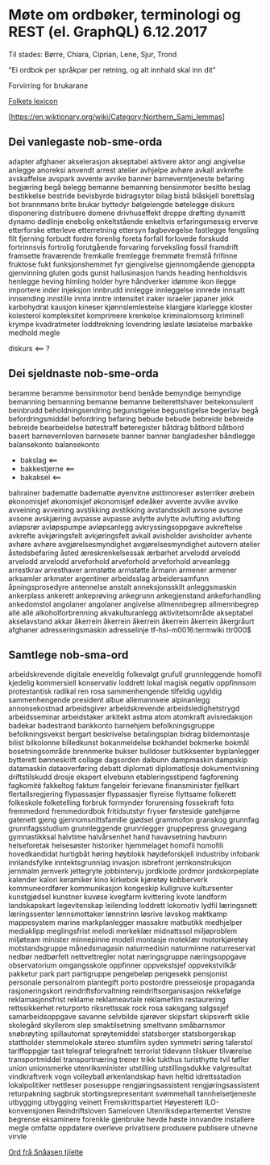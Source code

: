 # Møte om ordbøker, terminologi og REST (el. GraphQL) 6.12.2017

Til stades: Børre, Chiara, Ciprian, Lene, Sjur, Trond

"Ei ordbok per språkpar per retning, og alt innhald skal inn dit"

Forvirring for brukarane

[Folkets lexicon](http://folkets-lexikon.csc.kth.se/folkets/)

[https://en.wiktionary.org/wiki/Category:Northern_Sami_lemmas]

## Dei vanlegaste nob-sme-orda

adapter afghaner akselerasjon akseptabel aktivere aktor angi angivelse anlegge anoreksi anvendt arrest atelier avhjelpe avhøre avkall avkrefte avskaffelse avspark avvente avvike banner barneverntjeneste befaring begjæring begå belegg bemanne bemanning bensinmotor besitte beslag bestikkelse bestride bevisbyrde bidragsyter bilag bistå blåskjell borettslag bot brannmann brite brukar byttedyr bølgelengde bøtelegge diskurs disponering distribuere domene drivhuseffekt droppe drøfting dynamitt dynamo dødlinje enebolig enkeltstående enkeltvis erfaringsmessig erverve etterforske etterleve etterretning ettersyn fagbevegelse fastlegge fengsling filt fjerning forbudt fordre forenlig foreta forfall forlovede forskudd fortrinnsvis fortrolig forutgående forvaring forveksling fossil framdrift framsette fraværende fremkalle fremlegge fremmøte fremstå frifinne fruktose fukt funksjonshemmet fyr gjengivelse gjennomgående gjenoppta gjenvinning gluten gods gunst hallusinasjon hands heading henholdsvis henlegge heving himling holder hyre håndverker idømme ikon ilegge importere inder injeksjon innbrudd innlegge innleggelse innrede innsatt innsending innstille innta inntre intensitet iraker israeler japaner jekk karbohydrat kausjon kineser kjønnslemlestelse klargjøre klarlegge kloster kolesterol kompleksitet komprimere krenkelse kriminalomsorg kriminell krympe kvadratmeter loddtrekning lovendring løslate løslatelse marbakke medhold megle

diskurs <== ?

## Dei sjeldnaste nob-sme-orda

beramme beramme bensinmotor bend benåde bemyndige bemyndige bemanning bemanning bemanne bemanne beiterettshaver beitekonsulent beinbrudd beholdningsendring begunstigelse begunstigelse begerlav begå befordringsmiddel befordring befaring bebude bebude bebreide bebreide bebreide bearbeidelse bøtestraff bøteregister båtdrag båtbord båtbord basert barnevernloven barnesete banner banner bangladesher båndlegge balansekonto balansekonto

- bakslag <==
- bakkestjerne <==
- bakaksel <==

bahrainer badematte badematte øyenvitne østtimoreser østerriker ørebein økonomisjef økonomisjef økonomisjef ødeåker avvente avvike avvike avveining avveining avstikking avstikking avstandsskilt avsone avsone avsone avskjæring avpasse avpasse avlytte avlytte avlufting avlufting avløpsrør avløpspumpe avløpsanlegg avkryssingsoppgave avkreftelse avkrefte avkjøringsfelt avkjøringsfelt avkall avisholder avisholder avhente avhøre avhøre avgjørelsesmyndighet avgjørelsesmyndighet autovern atelier åstedsbefaring åsted æreskrenkelsessak ærbarhet arvelodd arvelodd arvelodd arvelodd arveforhold arveforhold arveforhold arveanlegg arrestkrav arresthaver armstøtte armstøtte årmann armener armener arksamler arkmater argentiner arbeidsslag arbeidersamfunn åpningsprosedyre antennelse anstalt anneksjonsskilt anleggsmaskin ankerplass ankerett ankeprøving ankegrunn ankegjenstand ankeforhandling ankedomstol angolaner angolaner angivelse allmennbegrep allmennbegrep allé allé alkoholforbrenning akvakulturanlegg aktivitetsområde akseptabel akselavstand akkar åkerrein åkerrein åkerrein åkerrein åkerrein åkergråurt afghaner adresseringsmaskin adresselinje tf-hsl-m0016:termwiki ttr000$

## Samtlege nob-sma-ord

arbeidskrevende digitale eneveldig folkevalgt grufull grunnleggende homofil kjedelig kommersiell konservativ loddrett lokal magisk negativ oppfinnsom protestantisk radikal ren rosa sammenhengende tilfeldig ugyldig sammenhengende president albue allemannseie alpinanlegg annonsekostnad arbeidsgiver arbeidskrevende arbeidsledighetstrygd arbeidsseminar arbeidstaker arkitekt astma atom atomkraft avisredaksjon badekar badestrand bankkonto barnehjem befolkningsgruppe befolkningsvekst bergart beskrivelse betalingsplan bidrag bildemontasje bilist bilkolonne billedkunst bokanmeldelse bokhandel bokmerke bokmål bosetningsområde brennmerke bukser bulldoser butikksenter byplanlegger bytterett bønneskrift collage dagsorden dalbunn dampmaskin dampskip datamaskin dataoverføring debatt diplomati diplomatlosje dokumentvisning driftstilskudd drosje ekspert elvebunn etableringsstipend fagforening fagkomité fakkeltog faktum fangeleir ferievane finansminister fjellkart flertallsregjering flypassasjer flypassasjer flyreise flyttsame folkerett folkeskole folketelling forbruk formynder forurensing fossekraft foto fremmedord fremmedordbok fritidsutstyr fryser førsteside gatehjørne gatenett gjeng gjennomsnittsfamilie gjødsel grammofon granskog grunnfag grunnfagsstudium grunnleggende grunnlegger gruppepress gruvegang gymnastikksal halvtime halvårsenhet hand havavsetning havbunn helseforetak helsesøster historiker hjemmelaget homofil homofili hovedkandidat hurtigbåt høring høyblokk høydeforskjell industriby infobank innlandsfylke inntektsgrunnlag invasjon isbrefront jernkonstruksjon jernmalm jernverk jettegryte jobbintervju jordklode jordmor jordskorpeplate kalender kalori keramiker kino kirkebok kjøretøy kobberverk kommuneordfører kommunikasjon kongeskip kullgruve kultursenter kunstgjødsel kunstner kuvøse kvegfarm kvittering kvote landform landskapskart legevitenskap leilending loddrett lokomotiv lydfil læringsnett læringssenter lønnsmottaker lønnstrinn løsrive løvskog maktkamp mappesystem marine
markplanlegger massakre matbutikk medhjelper mediaklipp meglingsfrist melodi merkeklær midnattssol miljøproblem miljøteam minister minnepinne modell montasje moteklær motorkjøretøy motstandsgruppe månedsmagasin naturmedisin naturminne naturreservat nedbør nedbørfelt nettvettregler notat næringsgruppe næringsoppgave observatorium omgangsskole oppfinner oppvekstsjef oppvekstvilkår pakketur park part partigruppe pengebeløp pengesekk pensjonist personale personalrom plantegift porto postordre presselosje propaganda rasjoneringskort reindriftsforvaltning reindriftsorganisasjon rekkefølge reklamasjonsfrist reklame reklameavtale reklamefilm restaurering rettssikkerhet returporto riksrettssak rock rosa saksgang salgssjef samarbeidsoppgave savanne selvbilde sjørøver skipsfart skipsverft sklie skolegård skyllerom slep smaktilsetning smeltvann småbarnsmor snøbrøyting spillautomat sprøytemiddel statsborger statsborgerskap stattholder stemmelokale stereo stumfilm syden symmetri søring talerstol tariffoppgjør tast telegraf telegrafnett terrorist tidevann tilskuer tilværelse transportmiddel transportnæring trener trikk tukthus turisthytte tvil tøfler union unionsmerke utenriksminister utstilling utstillingsdukke valgresultat vindkraftverk vogn volleyball ørkenlandskap havn heltid idrettsstadion lokalpolitiker nettleser posesuppe rengjøringsassistent rengjøringsassistent returpakning sagbruk stortingsrepresentant svømmehall tannhelsetjeneste utbygging utbygging veinett Fremskrittspartiet Høyesterett ILO-konvensjonen Reindriftsloven Sameloven Utenriksdepartementet Venstre begrense eksaminere forenkle gjenbruke hevde høste innvandre installere megle omfatte oppdatere overleve privatisere produsere publisere utnevne virvle

[Ord frå Snåasen tjïelte](https://satni.uit.no/termwiki/index.php/Collection:Sn%C3%A5asen_tj%C3%AFelte_2017-10)
